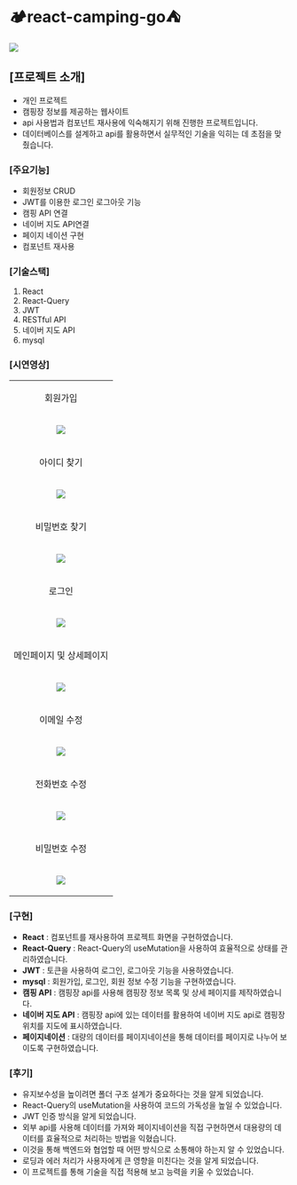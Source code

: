 # 🏕️react-camping-go⛺

<img src="https://github.com/user-attachments/assets/01f037ee-b91c-4d7e-a97b-97fad53edc05"/>

## [프로젝트 소개]
- 개인 프로젝트
- 캠핑장 정보를 제공하는 웹사이트
- api 사용법과 컴포넌트 재사용에 익숙해지기 위해 진행한 프로젝트입니다.
- 데이터베이스를 설계하고 api를 활용하면서 실무적인 기술을 익히는 데 초점을 맞췄습니다.

### [주요기능]
- 회원정보 CRUD
- JWT를 이용한 로그인 로그아웃 기능
- 캠핑 API 연결
- 네이버 지도 API연결
- 페이지 네이션 구현
- 컴포넌트 재사용

### [기술스택]
1. React
2. React-Query
3. JWT
4. RESTful API
5. 네이버 지도 API
6. mysql

### [시연영상]
<table>
  <tr>
    <td> <p align="center">회원가입</p></td>
  </tr>
  <tr>
    <td>
      <p align="center">
        <img src="https://github.com/user-attachments/assets/ca405394-c785-4b1f-9dbe-b9ac89ebc3a8">
      </p>
    </td>
  </tr>

   <tr>
    <td> <p align="center">아이디 찾기</p></td>
  </tr>
  <tr>
    <td>
      <p align="center">
        <img src="https://github.com/user-attachments/assets/f43813fa-3ad8-45f6-902d-986579c4bc8f">
      </p>
    </td>
  </tr>

   <tr>
    <td> <p align="center">비밀번호 찾기</p></td>
  </tr>
  <tr>
    <td>
      <p align="center">
        <img src="https://github.com/user-attachments/assets/0adde18a-f96b-4c39-a1db-12c403c1ef12">
      </p>
    </td>
  </tr>

   <tr>
    <td> <p align="center">로그인</p></td>
  </tr>
  <tr>
    <td>
      <p align="center">
        <img src="https://github.com/user-attachments/assets/c465bc30-8c79-4cac-a354-b6fbf8ce2159">
      </p>
    </td>
  </tr>

  <tr>
    <td> <p align="center">메인페이지 및 상세페이지</p></td>
  </tr>
  <tr>
    <td>
      <p align="center">
        <img src="https://github.com/user-attachments/assets/0eb44c61-023b-4dda-aa5d-d1dc9e72af12">
      </p>
    </td>
  </tr>
<tr>
    <td> <p align="center">이메일 수정</p></td>
  </tr>
  <tr>
    <td>
      <p align="center">
        <img src="https://github.com/user-attachments/assets/3fce5190-6ce6-4d1d-89ae-3fec6e048666">
      </p>
    </td>
  </tr>
  <tr>
    <td> <p align="center">전화번호 수정</p></td>
  </tr>
  <tr>
    <td>
      <p align="center">
        <img src="https://github.com/user-attachments/assets/33465f26-7d46-4676-94fe-dc9dc8f0de4a">
      </p>
    </td>
  </tr>
  <tr>
    <td> <p align="center">비밀번호 수정</p></td>
  </tr>
  <tr>
    <td>
      <p align="center">
        <img src="https://github.com/user-attachments/assets/fbd2c7e5-fc1c-466b-ba94-525bc4e4b595">
      </p>
    </td>
  </tr>


  
</table>

### [구현]
- **React** : 컴포넌트를 재사용하여 프로젝트 화면을 구현하였습니다.
- **React-Query** : React-Query의 useMutation을 사용하여 효율적으로 상태를 관리하였습니다.
- **JWT** : 토큰을 사용하여 로그인, 로그아웃 기능을 사용하였습니다.
- **mysql** : 회원가입, 로그인, 회원 정보 수정 기능을 구현하였습니다.
- **캠핑 API** : 캠핑장 api를 사용해 캠핑장 정보 목록 및 상세 페이지를 제작하였습니다.
- **네이버 지도 API** : 캠핑장 api에 있는 데이터를 활용하여 네이버 지도 api로 캠핑장 위치를 지도에 표시하였습니다.
- **페이지네이션** : 대량의 데이터를 페이지네이션을 통해 데이터를 페이지로 나누어 보이도록 구현하였습니다.

### [후기]
- 유지보수성을 높이려면 폴더 구조 설계가 중요하다는 것을 알게 되었습니다.
- React-Query의 useMutation을 사용하여 코드의 가독성을 높일 수 있었습니다.
- JWT 인증 방식을 알게 되었습니다.
- 외부 api를 사용해 데이터를 가져와 페이지네이션을 직접 구현하면서 대용량의 데이터를 효율적으로 처리하는 방법을 익혔습니다.
- 이것을 통해 백엔드와 협업할 때 어떤 방식으로 소통해야 하는지 알 수 있었습니다.
- 로딩과 에러 처리가 사용자에게 큰 영향을 미친다는 것을 알게 되었습니다.
- 이 프로젝트를 통해 기술을 직접 적용해 보고 능력을 키울 수 있었습니다.
